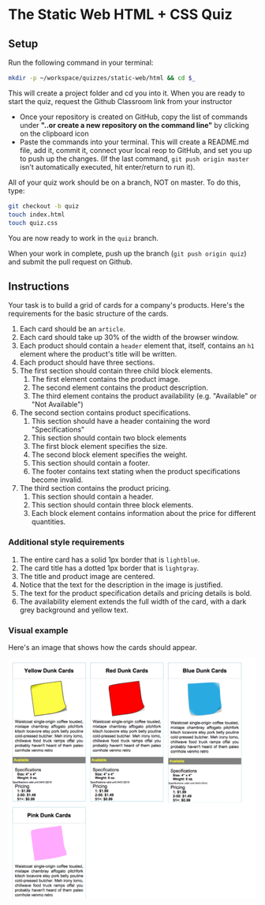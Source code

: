 # The Static Web HTML + CSS Quiz

## Setup

Run the following command in your terminal:

```bash
mkdir -p ~/workspace/quizzes/static-web/html && cd $_
```

This will create a project folder and cd you into it.
When you are ready to start the quiz, request the Github Classroom link from your instructor  
+ Once your repository is created on GitHub, copy the list of commands under **"..or create a new repository on the command line"** by clicking on the clipboard icon  
+ Paste the commands into your terminal. This will create a README.md file, add it, commit it, connect your local reop to GitHub, and set you up to push up the changes. (If the last command, `git push origin master` isn't automatically executed, hit enter/return to run it).

All of your quiz work should be on a branch, NOT on master. To do this, type:

```bash
git checkout -b quiz
touch index.html
touch quiz.css
```

You are now ready to work in the `quiz` branch.

When your work in complete, push up the branch (`git push origin quiz`) and submit the pull request on Github.

## Instructions

Your task is to build a grid of cards for a company's products. Here's the requirements for the basic structure of the cards.

1. Each card should be an `article`.
1. Each card should take up 30% of the width of the browser window.
1. Each product should contain a `header` element that, itself, contains an `h1` element where the product's title will be written.
1. Each product should have three sections.
1. The first section should contain three child block elements.
    1. The first element contains the product image.
    1. The second element contains the product description.
    1. The third element contains the product availability (e.g. "Available" or "Not Available")
1. The second section contains product specifications.
    1. This section should have a header containing the word "Specifications"
    1. This section should contain two block elements
    1. The first block element specifies the size.
    1. The second block element specifies the weight.
    1. This section should contain a footer.
    1. The footer contains text stating when the product specifications become invalid.
1. The third section contains the product pricing.
    1. This section should contain a header.
    1. This section should contain three block elements.
    1. Each block element contains information about the price for different quantities.

### Additional style requirements

1. The entire card has a solid 1px border that is `lightblue`.
1. The card title has a dotted 1px border that is `lightgray`.
1. The title and product image are centered.
1. Notice that the text for the description in the image is justified.
1. The text for the product specification details and pricing details is bold.
1. The availability element extends the full width of the card, with a dark grey background and yellow text.

### Visual example

Here's an image that shows how the cards should appear.

![Static Web Quiz Example](./static-web-quiz.png)
